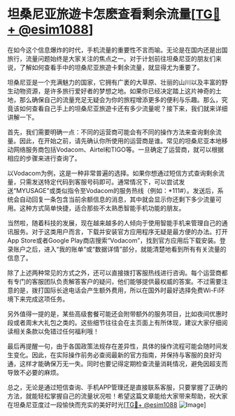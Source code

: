 # 坦桑尼亚旅遊卡怎麽查看剩余流量[[TG💪+ @esim1088](https://t.me/s/esim1088)]

在如今这个信息爆炸的时代，手机流量的重要性不言而喻。无论是在国内还是出国旅行，流量问题始终是大家关注的焦点之一。对于计划前往坦桑尼亚的朋友们来说，了解如何查看手中的坦桑尼亚旅遊卡剩余流量，就显得尤为重要了。

坦桑尼亚是一个充满魅力的国家，它拥有广袤的大草原、壮丽的山川以及丰富的野生动物资源，是许多旅行爱好者的梦想之地。如果你已经决定踏上这片神奇的土地，那么确保自己的流量充足无疑会为你的旅程增添更多的便利与乐趣。那么，究竟该如何查看自己手上的坦桑尼亚旅遊卡还有多少流量呢？接下来，我们就来详细讲解一下。

首先，我们需要明确一点：不同的运营商可能会有不同的操作方法来查询剩余流量。因此，在开始之前，请先确认你所使用的运营商是谁。常见的坦桑尼亚本地移动网络服务商包括Vodacom、Airtel和TIGO等。一旦确定了运营商，就可以根据相应的步骤来进行查询了。

以Vodacom为例，这是一种非常普遍的选择。如果你想通过短信方式查询剩余流量，只需发送特定代码到客服号码即可。通常情况下，可以尝试发送“MYUSAGE”或类似指令至Vodacom的服务热线（例如：*111#）。发送后，系统会自动回复一条包含当前余额信息的消息，其中就会显示你还剩下多少流量可用。这种方式简单快捷，适合那些不太熟悉智能手机功能的朋友。

当然啦，随着科技的发展，现在越来越多的人倾向于使用智能手机来管理自己的通讯服务。对于这类用户而言，下载并安装官方应用程序无疑是最方便的办法。打开App Store或者Google Play商店搜索“Vodacom”，找到官方应用后下载安装。登录账户之后，进入“我的账单”或“数据详情”部分，就能清楚地看到所有有关流量的信息了。

除了上述两种常见的方式之外，还可以直接拨打客服热线进行咨询。每个运营商都有专门的客服团队负责解答客户的疑问，他们能够提供最权威的答案。不过需要注意的是，拨打国际长途电话会产生额外费用，所以在国外时最好选择免费Wi-Fi环境下来完成这项任务。

另外值得一提的是，某些高级套餐可能还会附带额外的服务项目，比如夜间优惠时段或者周末大礼包之类的。这些细节往往会在主页面上有所体现，建议大家仔细阅读相关条款以免错过任何福利哦！

最后再提醒一句，由于各国政策法规存在差异性，具体的操作流程可能会随时间发生变化。因此，在实际操作前务必查阅最新的官方指南，并保持与客服的良好沟通，这样才能确保万无一失。同时也要记得定期检查流量消耗情况，避免因超支而导致不必要的麻烦。

总之，无论是通过短信查询、手机APP管理还是直接联系客服，只要掌握了正确的方法，就能轻松掌握自己的流量状况啦！希望这篇文章能给大家带来帮助，祝大家在坦桑尼亚度过一段愉快而充实的美好时光[[TG💪+ @esim1088](https://t.me/s/esim1088) ![Image](https://i.postimg.cc/4NQfJmqS/Snipaste-2025-05-13-00-14-12.png)]